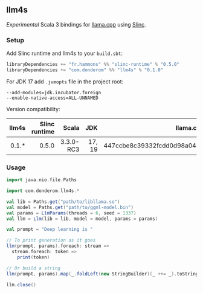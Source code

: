 ## llm4s

*Experimental* Scala 3 bindings for [llama.cpp](https://github.com/ggerganov/llama.cpp) using [Slinc](https://github.com/scala-interop/slinc).

### Setup

Add Slinc runtime and llm4s to your `build.sbt`:

```scala
libraryDependencies += "fr.hammons" %% "slinc-runtime" % "0.5.0"
libraryDependencies += "com.donderom" %% "llm4s" % "0.1.0"
```

For JDK 17 add `.jvmopts` file in the project root:

```
--add-modules=jdk.incubator.foreign
--enable-native-access=ALL-UNNAMED
```

Version compatibility:

| llm4s | Slinc runtime |     Scala |    JDK |                  llama.cpp (commit hash) |
|------:|--------------:|----------:|-------:|-----------------------------------------:|
| 0.1.* |         0.5.0 | 3.3.0-RC3 | 17, 19 | 447ccbe8c39332fcdd0d98a041b6e2ff6f06219d |


### Usage

```scala
import java.nio.file.Paths

import com.donderom.llm4s.*

val lib = Paths.get("path/to/libllama.so")
val model = Paths.get("path/to/ggml-model.bin")
val params = LlmParams(threads = 6, seed = 1337)
val llm = Llm(lib = lib, model = model, params = params)

val prompt = "Deep learning is "

// To print generation as it goes
llm(prompt, params).foreach: stream =>
  stream.foreach: token =>
    print(token)

// Or build a string
llm(prompt, params).map(_.foldLeft(new StringBuilder)(_ ++= _).toString)

llm.close()
```

